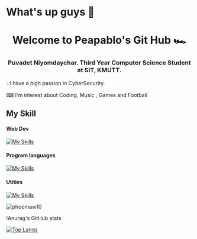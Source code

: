# What's up guys 👾
<h1 align = "center">Welcome to Peapablo's Git Hub 🏎</h1>

<h3 align = "center">Puvadet Niyomdaychar. Third Year Computer Science Student at SIT, KMUTT.</h3>

💡I have a high passion in CyberSecurity.

⌨ I'm interest about Coding, Music , Games and Football

<h2>My Skill</h2>
<h4>Web Dev </h4>

[![My Skills](https://skillicons.dev/icons?i=js,html,css,bootstrap,react,nodejs)](https://skillicons.dev)

<h4>Program languages</h4>

[![My Skills](https://skillicons.dev/icons?i=java,py,c)](https://skillicons.dev)

<h4>Utities</h4>

[![My Skills](https://skillicons.dev/icons?i=figma,git,github,pr,flutter,vscode)](https://skillicons.dev)

<p align="left"> <img src="https://komarev.com/ghpvc/?username=phoomaw10&label=Profile%20views&color=0e75b6&style=flat" alt="phoomaw10" /> </p>

!Anurag's GitHub stats

[![Top Langs](https://github-readme-stats.vercel.app/api/top-langs/?username=phoomaw10&layout=compact)](https://github.com/phoomaw10/github-readme-stats)



